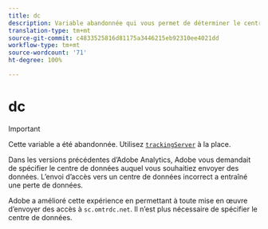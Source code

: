```yaml
---
title: dc
description: Variable abandonnée qui vous permet de déterminer le centre de données à utiliser.
translation-type: tm+mt
source-git-commit: c4833525816d81175a3446215eb92310ee4021dd
workflow-type: tm+mt
source-wordcount: '71'
ht-degree: 100%

---
```



# dc

>[!IMPORTANT]
>
>Cette variable a été abandonnée. Utilisez [`trackingServer`](trackingserver.md) à la place.

Dans les versions précédentes d’Adobe Analytics, Adobe vous demandait de spécifier le centre de données auquel vous souhaitiez envoyer des données. L’envoi d’accès vers un centre de données incorrect a entraîné une perte de données.

Adobe a amélioré cette expérience en permettant à toute mise en œuvre d’envoyer des accès à `sc.omtrdc.net`. Il n’est plus nécessaire de spécifier le centre de données.
